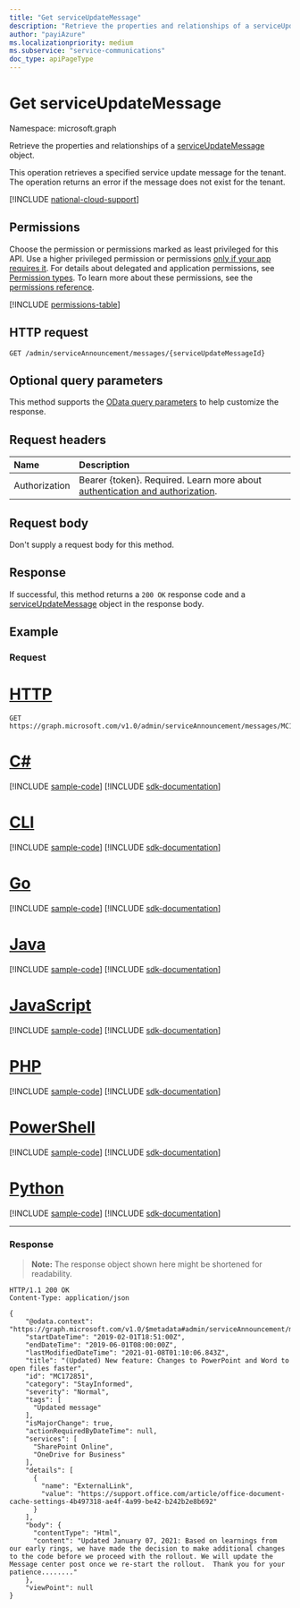 ```yaml
---
title: "Get serviceUpdateMessage"
description: "Retrieve the properties and relationships of a serviceUpdateMessage object."
author: "payiAzure"
ms.localizationpriority: medium
ms.subservice: "service-communications"
doc_type: apiPageType
---
```


# Get serviceUpdateMessage
Namespace: microsoft.graph

Retrieve the properties and relationships of a [serviceUpdateMessage](../resources/serviceupdatemessage.md) object.

This operation retrieves a specified service update message for the tenant. The operation returns an error if the message does not exist for the tenant.

[!INCLUDE [national-cloud-support](../../includes/all-clouds.md)]

## Permissions
Choose the permission or permissions marked as least privileged for this API. Use a higher privileged permission or permissions [only if your app requires it](/graph/permissions-overview#best-practices-for-using-microsoft-graph-permissions). For details about delegated and application permissions, see [Permission types](/graph/permissions-overview#permission-types). To learn more about these permissions, see the [permissions reference](/graph/permissions-reference).

<!-- { "blockType": "permissions", "name": "serviceupdatemessage_get" } -->
[!INCLUDE [permissions-table](../includes/permissions/serviceupdatemessage-get-permissions.md)]

## HTTP request

<!-- {
  "blockType": "ignored"
}
-->
``` http
GET /admin/serviceAnnouncement/messages/{serviceUpdateMessageId}
```

## Optional query parameters
This method supports the [OData query parameters](/graph/query-parameters) to help customize the response.

## Request headers
|Name|Description|
|:---|:---|
|Authorization|Bearer {token}. Required. Learn more about [authentication and authorization](/graph/auth/auth-concepts).|

## Request body
Don't supply a request body for this method.

## Response

If successful, this method returns a `200 OK` response code and a [serviceUpdateMessage](../resources/serviceupdatemessage.md) object in the response body.

## Example

### Request


# [HTTP](#tab/http)
<!-- {
  "blockType": "request",
  "sampleKeys": ["MC172851"],
  "name": "get_serviceupdatemessage"
}
-->

``` http
GET https://graph.microsoft.com/v1.0/admin/serviceAnnouncement/messages/MC172851
```

# [C#](#tab/csharp)
[!INCLUDE [sample-code](../includes/snippets/csharp/get-serviceupdatemessage-csharp-snippets.md)]
[!INCLUDE [sdk-documentation](../includes/snippets/snippets-sdk-documentation-link.md)]

# [CLI](#tab/cli)
[!INCLUDE [sample-code](../includes/snippets/cli/get-serviceupdatemessage-cli-snippets.md)]
[!INCLUDE [sdk-documentation](../includes/snippets/snippets-sdk-documentation-link.md)]

# [Go](#tab/go)
[!INCLUDE [sample-code](../includes/snippets/go/get-serviceupdatemessage-go-snippets.md)]
[!INCLUDE [sdk-documentation](../includes/snippets/snippets-sdk-documentation-link.md)]

# [Java](#tab/java)
[!INCLUDE [sample-code](../includes/snippets/java/get-serviceupdatemessage-java-snippets.md)]
[!INCLUDE [sdk-documentation](../includes/snippets/snippets-sdk-documentation-link.md)]

# [JavaScript](#tab/javascript)
[!INCLUDE [sample-code](../includes/snippets/javascript/get-serviceupdatemessage-javascript-snippets.md)]
[!INCLUDE [sdk-documentation](../includes/snippets/snippets-sdk-documentation-link.md)]

# [PHP](#tab/php)
[!INCLUDE [sample-code](../includes/snippets/php/get-serviceupdatemessage-php-snippets.md)]
[!INCLUDE [sdk-documentation](../includes/snippets/snippets-sdk-documentation-link.md)]

# [PowerShell](#tab/powershell)
[!INCLUDE [sample-code](../includes/snippets/powershell/get-serviceupdatemessage-powershell-snippets.md)]
[!INCLUDE [sdk-documentation](../includes/snippets/snippets-sdk-documentation-link.md)]

# [Python](#tab/python)
[!INCLUDE [sample-code](../includes/snippets/python/get-serviceupdatemessage-python-snippets.md)]
[!INCLUDE [sdk-documentation](../includes/snippets/snippets-sdk-documentation-link.md)]

---

### Response
>**Note:** The response object shown here might be shortened for readability.
<!-- {
  "blockType": "response",
  "truncated": true,
  "@odata.type": "microsoft.graph.serviceUpdateMessage"
}
-->

``` http
HTTP/1.1 200 OK
Content-Type: application/json

{
    "@odata.context": "https://graph.microsoft.com/v1.0/$metadata#admin/serviceAnnouncement/messages/$entity",
    "startDateTime": "2019-02-01T18:51:00Z",
    "endDateTime": "2019-06-01T08:00:00Z",
    "lastModifiedDateTime": "2021-01-08T01:10:06.843Z",
    "title": "(Updated) New feature: Changes to PowerPoint and Word to open files faster",
    "id": "MC172851",
    "category": "StayInformed",
    "severity": "Normal",
    "tags": [
      "Updated message"
    ],
    "isMajorChange": true,
    "actionRequiredByDateTime": null,
    "services": [
      "SharePoint Online",
      "OneDrive for Business"
    ],
    "details": [
      {
        "name": "ExternalLink",
        "value": "https://support.office.com/article/office-document-cache-settings-4b497318-ae4f-4a99-be42-b242b2e8b692"
      }
    ],
    "body": {
      "contentType": "Html",
      "content": "Updated January 07, 2021: Based on learnings from our early rings, we have made the decision to make additional changes to the code before we proceed with the rollout. We will update the Message center post once we re-start the rollout.  Thank you for your patience........"
    },
    "viewPoint": null
}
```
